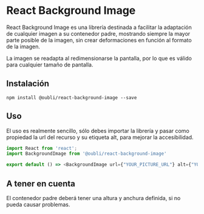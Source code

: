 # React Background Image

React Background Image es una librería destinada a facilitar la adaptación de 
cualquier imagen a su contenedor padre, mostrando siempre la mayor parte posible
de la imagen, sin crear deformaciones en función al formato de la imagen.

La imagen se readapta al redimensionarse la pantalla, por lo que es válido para 
cualquier tamaño de pantalla.

## Instalación

```$xslt
npm install @oubli/react-background-image --save
```

## Uso
El uso es realmente sencillo, sólo debes importar la librería
y pasar como propiedad la url del recurso y su etiqueta alt, para mejorar
la accesibilidad.

```javascript
import React from 'react';
import BackgroundImage from '@oubli/react-background-image'

export default () => <BackgroundImage url={"YOUR_PICTURE_URL"} alt={"YOUR_CUSTOM_ALT"}
```

## A tener en cuenta
El contenedor padre deberá tener una altura y anchura definida, si no pueda causar problemas.